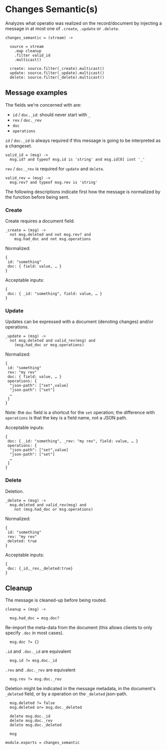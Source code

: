 Changes Semantic(s)
===================

Analyzes what operatio was realized on the record/document by injecting a message in at most one of `.create`, `.update` or `.delete`.

    changes_semantic = (stream) ->

      source = stream
        .map cleanup
        .filter valid_id
        .multicast()

      create: source.filter(_create).multicast()
      update: source.filter(_update).multicast()
      delete: source.filter(_delete).multicast()

Message examples
----------------

The fields we're concerned with are:
- `id` / `doc._id`: should never start with `_`
- `rev` / `doc._rev`
- `doc`
- `operations`

`id` / `doc._id` is always required if this message is going to be interpreted as a changeset.

    valid_id = (msg) ->
      msg.id? and typeof msg.id is 'string' and msg.id[0] isnt '_'

`rev` / `doc._rev` is required for `update` and `delete`.

    valid_rev = (msg) ->
      msg.rev? and typeof msg.rev is 'string'

The following descriptions indicate first how the message is normalized by the function before being sent.

### Create

Create requires a document field.

    _create = (msg) ->
      not msg.deleted and not msg.rev? and
        msg.had_doc and not msg.operations

Normalized:

```
{
 id: "something"
 doc: { field: value, … }
}
```

Acceptable inputs:

```
{
 doc: { _id: "something", field: value, … }
}
```

### Update

Updates can be expressed with a document (denoting changes) and/or operations.

    _update = (msg) ->
      not msg.deleted and valid_rev(msg) and
        (msg.had_doc or msg.operations)

Normalized:

```
{
 id: "something"
 rev: "my rev"
 doc: { field: value, … }
 operations: {
  "json-path": ["set",value]
  "json-path": ["set"]
  …
 }
}
```

Note: the `doc` field is a shortcut for the `set` operation; the difference with `operations` is that the key is a field name, not a JSON path.

Acceptable inputs:

```
{
 doc: { _id: "something", _rev: "my rev", field: value, … }
 operations: {
  "json-path": ["set",value]
  "json-path": ["set"]
  …
 }
}
```

### Delete

Deletion.

    _delete = (msg) ->
      msg.deleted and valid_rev(msg) and
        not (msg.had_doc or msg.operations)

Normalized:

```
{
 id: "something"
 rev: "my rev"
 deleted: true
}
```

Acceptable inputs:

```
{
 doc: {_id,_rev,_deleted:true}
}
```

Cleanup
-------

The message is cleaned-up before being routed.

    cleanup = (msg) ->

      msg.had_doc = msg.doc?

Re-import the meta-data from the document (this allows clients to only specify `.doc` in most cases).

      msg.doc ?= {}

`.id` and `.doc._id` are equivalent

      msg.id ?= msg.doc._id

`.rev` and `.doc._rev` are equivalent

      msg.rev ?= msg.doc._rev

Deletion might be indicated in the message metadata, in the document's `_deleted` field, or by a operation on the `_deleted` json-path.

      msg.deleted ?= false
      msg.deleted or= msg.doc._deleted

      delete msg.doc._id
      delete msg.doc._rev
      delete msg.doc._deleted

      msg

    module.exports = changes_semantic
